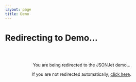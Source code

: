 ```yaml
---
layout: page
title: Demo
---
```


<script setup>
import { onMounted } from 'vue'

onMounted(() => {
  // Redirect to the demo directory (built by the demo package)
  window.location.href = '/demo/'
})
</script>

# Redirecting to Demo...

<div style="text-align: center; padding: 2rem;">
  <p>You are being redirected to the JSONJet demo...</p>
  <p>If you are not redirected automatically, <a href="/demo/">click here</a>.</p>
</div>